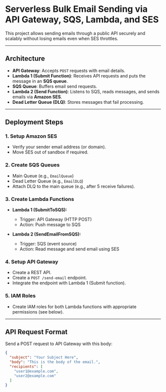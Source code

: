 # Serverless Bulk Email Sending via API Gateway, SQS, Lambda, and SES

This project allows sending emails through a public API securely and scalably without losing emails even when SES throttles.

---

## Architecture

- **API Gateway**: Accepts `POST` requests with email details.
- **Lambda 1 (Submit Function)**: Receives API requests and puts the message in an **SQS queue**.
- **SQS Queue**: Buffers email send requests.
- **Lambda 2 (Send Function)**: Listens to SQS, reads messages, and sends emails via **Amazon SES**.
- **Dead Letter Queue (DLQ)**: Stores messages that fail processing.

---

## Deployment Steps

### 1. Setup Amazon SES
- Verify your sender email address (or domain).
- Move SES out of sandbox if required.

### 2. Create SQS Queues
- Main Queue (e.g., `EmailQueue`)
- Dead Letter Queue (e.g., `EmailDLQ`)
- Attach DLQ to the main queue (e.g., after 5 receive failures).

### 3. Create Lambda Functions

- **Lambda 1 (SubmitToSQS):**
  - Trigger: API Gateway (HTTP POST)
  - Action: Push message to SQS

- **Lambda 2 (SendEmailFromSQS):**
  - Trigger: SQS (event source)
  - Action: Read message and send email using SES

### 4. Setup API Gateway
- Create a REST API.
- Create a `POST /send-email` endpoint.
- Integrate the endpoint with Lambda 1 (Submit function).

### 5. IAM Roles
- Create IAM roles for both Lambda functions with appropriate permissions (see below).

---

## API Request Format

Send a POST request to API Gateway with this body:

```json
{
  "subject": "Your Subject Here",
  "body": "This is the body of the email.",
  "recipients": [
    "user1@example.com",
    "user2@example.com"
  ]
}
